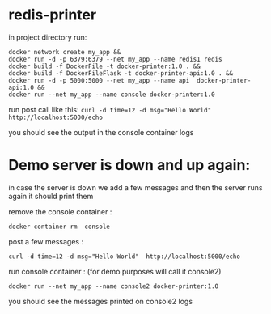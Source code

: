 # redis-printer

in project directory run:
```
docker network create my_app &&
docker run -d -p 6379:6379 --net my_app --name redis1 redis 
docker build -f DockerFile -t docker-printer:1.0 . &&
docker build -f DockerFileFlask -t docker-printer-api:1.0 . &&
docker run -d -p 5000:5000 --net my_app --name api  docker-printer-api:1.0 &&
docker run --net my_app --name console docker-printer:1.0 

```
run post call like this:
```curl -d time=12 -d msg="Hello World"  http://localhost:5000/echo```

you should see the output in the console container logs

# Demo server is down and up again:
in case the server is down we add a few messages and then the server runs again it should print them



remove the console container :
```
docker container rm  console
```
post a few messages :

```
curl -d time=12 -d msg="Hello World"  http://localhost:5000/echo
```

run console container :
(for demo purposes will call it console2)
```
docker run --net my_app --name console2 docker-printer:1.0 
```

you should see the messages printed on console2 logs

